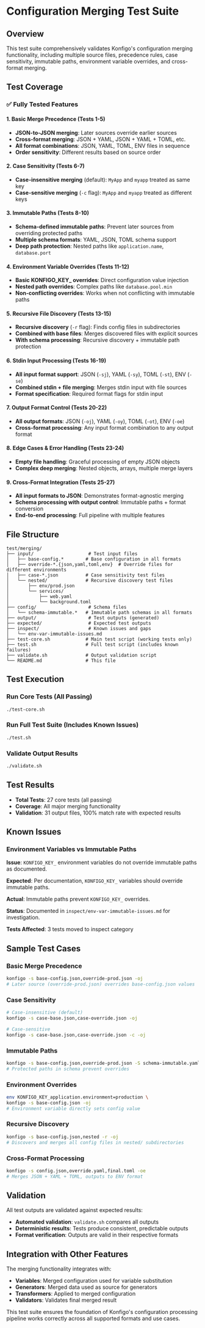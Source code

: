 # Configuration Merging Test Suite

## Overview

This test suite comprehensively validates Konfigo's configuration merging functionality, including multiple source files, precedence rules, case sensitivity, immutable paths, environment variable overrides, and cross-format merging.

## Test Coverage

### ✅ Fully Tested Features

#### 1. Basic Merge Precedence (Tests 1-5)
- **JSON-to-JSON merging**: Later sources override earlier sources
- **Cross-format merging**: JSON + YAML, JSON + YAML + TOML, etc.
- **All format combinations**: JSON, YAML, TOML, ENV files in sequence
- **Order sensitivity**: Different results based on source order

#### 2. Case Sensitivity (Tests 6-7)
- **Case-insensitive merging** (default): `MyApp` and `myapp` treated as same key
- **Case-sensitive merging** (`-c` flag): `MyApp` and `myapp` treated as different keys

#### 3. Immutable Paths (Tests 8-10)
- **Schema-defined immutable paths**: Prevent later sources from overriding protected paths
- **Multiple schema formats**: YAML, JSON, TOML schema support
- **Deep path protection**: Nested paths like `application.name`, `database.port`

#### 4. Environment Variable Overrides (Tests 11-12)
- **Basic KONFIGO_KEY_ overrides**: Direct configuration value injection
- **Nested path overrides**: Complex paths like `database.pool.min`
- **Non-conflicting overrides**: Works when not conflicting with immutable paths

#### 5. Recursive File Discovery (Tests 13-15)
- **Recursive discovery** (`-r` flag): Finds config files in subdirectories
- **Combined with base files**: Merges discovered files with explicit sources
- **With schema processing**: Recursive discovery + immutable path protection

#### 6. Stdin Input Processing (Tests 16-19)
- **All input format support**: JSON (`-sj`), YAML (`-sy`), TOML (`-st`), ENV (`-se`)
- **Combined stdin + file merging**: Merges stdin input with file sources
- **Format specification**: Required format flags for stdin input

#### 7. Output Format Control (Tests 20-22)
- **All output formats**: JSON (`-oj`), YAML (`-oy`), TOML (`-ot`), ENV (`-oe`)
- **Cross-format processing**: Any input format combination to any output format

#### 8. Edge Cases & Error Handling (Tests 23-24)
- **Empty file handling**: Graceful processing of empty JSON objects
- **Complex deep merging**: Nested objects, arrays, multiple merge layers

#### 9. Cross-Format Integration (Tests 25-27)
- **All input formats to JSON**: Demonstrates format-agnostic merging
- **Schema processing with output control**: Immutable paths + format conversion
- **End-to-end processing**: Full pipeline with multiple features

## File Structure

```
test/merging/
├── input/                    # Test input files
│   ├── base-config.*        # Base configuration in all formats
│   ├── override-*.{json,yaml,toml,env}  # Override files for different environments
│   ├── case-*.json          # Case sensitivity test files
│   └── nested/              # Recursive discovery test files
│       ├── env/prod.json
│       └── services/
│           ├── web.yaml
│           └── background.toml
├── config/                   # Schema files
│   └── schema-immutable.*   # Immutable path schemas in all formats
├── output/                   # Test outputs (generated)
├── expected/                 # Expected test outputs
├── inspect/                  # Known issues and gaps
│   └── env-var-immutable-issues.md
├── test-core.sh             # Main test script (working tests only)
├── test.sh                  # Full test script (includes known failures)
├── validate.sh              # Output validation script
└── README.md                # This file
```

## Test Execution

### Run Core Tests (All Passing)
```bash
./test-core.sh
```

### Run Full Test Suite (Includes Known Issues)
```bash
./test.sh
```

### Validate Output Results
```bash
./validate.sh
```

## Test Results

- **Total Tests**: 27 core tests (all passing)
- **Coverage**: All major merging functionality
- **Validation**: 31 output files, 100% match rate with expected results

## Known Issues

### Environment Variables vs Immutable Paths

**Issue**: `KONFIGO_KEY_` environment variables do not override immutable paths as documented.

**Expected**: Per documentation, `KONFIGO_KEY_` variables should override immutable paths.

**Actual**: Immutable paths prevent `KONFIGO_KEY_` overrides.

**Status**: Documented in `inspect/env-var-immutable-issues.md` for investigation.

**Tests Affected**: 3 tests moved to inspect category

## Sample Test Cases

### Basic Merge Precedence
```bash
konfigo -s base-config.json,override-prod.json -oj
# Later source (override-prod.json) overrides base-config.json values
```

### Case Sensitivity
```bash
# Case-insensitive (default)
konfigo -s case-base.json,case-override.json -oj

# Case-sensitive 
konfigo -s case-base.json,case-override.json -c -oj
```

### Immutable Paths
```bash
konfigo -s base-config.json,override-prod.json -S schema-immutable.yaml -oj
# Protected paths in schema prevent overrides
```

### Environment Overrides
```bash
env KONFIGO_KEY_application.environment=production \
konfigo -s base-config.json -oj
# Environment variable directly sets config value
```

### Recursive Discovery
```bash
konfigo -s base-config.json,nested -r -oj
# Discovers and merges all config files in nested/ subdirectories
```

### Cross-Format Processing
```bash
konfigo -s config.json,override.yaml,final.toml -oe
# Merges JSON + YAML + TOML, outputs to ENV format
```

## Validation

All test outputs are validated against expected results:
- **Automated validation**: `validate.sh` compares all outputs
- **Deterministic results**: Tests produce consistent, predictable outputs
- **Format verification**: Outputs are valid in their respective formats

## Integration with Other Features

The merging functionality integrates with:
- **Variables**: Merged configuration used for variable substitution
- **Generators**: Merged data used as source for generators
- **Transformers**: Applied to merged configuration
- **Validators**: Validates final merged result

This test suite ensures the foundation of Konfigo's configuration processing pipeline works correctly across all supported formats and use cases.
